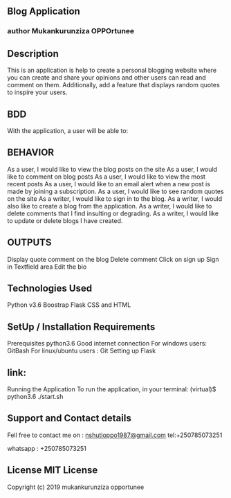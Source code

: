 ## Blog Application
### author Mukankurunziza OPPOrtunee
## Description
This is an application is help to create a personal blogging website where you can create and share your opinions and other users can read and comment on them. Additionally, add a feature that displays random quotes to inspire your users.

## BDD
With the application, a user will be able to:

## BEHAVIOR
As a user, I would like to view the blog posts on the site
As a user, I would like to comment on blog posts
As a user, I would like to view the most recent posts
As a user, I would like to an email alert when a new post is made by joining a subscription.
As a user, I would like to see random quotes on the site
As a writer, I would like to sign in to the blog.
As a writer, I would also like to create a blog from the application.
As a writer, I would like to delete comments that I find insulting or degrading.
As a writer, I would like to update or delete blogs I have created.
## OUTPUTS
Display quote
comment on the blog
Delete comment
Click on sign up
Sign in
Textfield area
Edit the bio
## Technologies Used
Python v3.6 Boostrap Flask CSS and HTML

## SetUp / Installation Requirements
Prerequisites python3.6 Good internet connection For windows users: GitBash For linux/ubuntu users : Git Setting up Flask

## link: 

Running the Application
To run the application, in your terminal: (virtual)$ python3.6 ./start.sh

## Support and Contact details

Fell free to contact me on : nshutioppo1987@gmail.com tel:+250785073251

whatsapp : +250785073251

## License MIT License
Copyright (c) 2019 mukankurunziza opportunee

